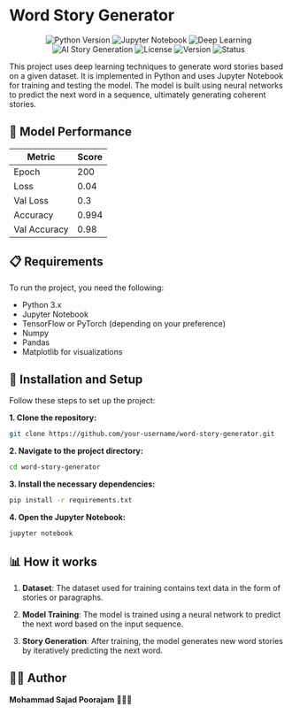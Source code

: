 # Word Story Generator

<p align="center">
  <img src="https://img.shields.io/badge/Python-3.x-3776AB.svg?style=flat&logo=python" alt="Python Version">
  <img src="https://img.shields.io/badge/Jupyter-Notebook-F37626.svg?style=flat&logo=jupyter" alt="Jupyter Notebook">
  <img src="https://img.shields.io/badge/TensorFlow-PyTorch-FF6F00.svg?style=flat&logo=tensorflow" alt="Deep Learning">
  <img src="https://img.shields.io/badge/AI-Story%20Generation-00D4AA.svg?style=flat&logo=openai" alt="AI Story Generation">
  <img src="https://img.shields.io/badge/License-MIT-green.svg?style=flat" alt="License">
  <img src="https://img.shields.io/badge/Version-1.0.0-blue.svg?style=flat" alt="Version">
  <img src="https://img.shields.io/badge/Status-Stable-brightgreen.svg?style=flat" alt="Status">
</p>

This project uses deep learning techniques to generate word stories based on a given dataset. It is implemented in Python and uses Jupyter Notebook for training and testing the model. The model is built using neural networks to predict the next word in a sequence, ultimately generating coherent stories.

## 🎯 Model Performance

| Metric        | Score |
|---------------|-------|
| Epoch         | 200   |
| Loss          | 0.04  |
| Val Loss      | 0.3   |
| Accuracy      | 0.994 |
| Val Accuracy  | 0.98  |

## 📋 Requirements

To run the project, you need the following:

- Python 3.x
- Jupyter Notebook
- TensorFlow or PyTorch (depending on your preference)
- Numpy
- Pandas
- Matplotlib for visualizations

## 🚀 Installation and Setup

Follow these steps to set up the project:

**1. Clone the repository:**
```bash
git clone https://github.com/your-username/word-story-generator.git
```

**2. Navigate to the project directory:**
```bash
cd word-story-generator
```

**3. Install the necessary dependencies:**
```bash
pip install -r requirements.txt
```

**4. Open the Jupyter Notebook:**
```bash
jupyter notebook
```

## 📊 How it works

1. **Dataset**: The dataset used for training contains text data in the form of stories or paragraphs.

2. **Model Training**: The model is trained using a neural network to predict the next word based on the input sequence.

3. **Story Generation**: After training, the model generates new word stories by iteratively predicting the next word.

## 🧑‍💻 Author

**Mohammad Sajad Poorajam** 👨‍💻🚀
